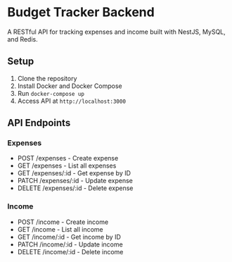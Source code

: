 # Budget Tracker Backend

A RESTful API for tracking expenses and income built with NestJS, MySQL, and Redis.

## Setup

1. Clone the repository
2. Install Docker and Docker Compose
3. Run `docker-compose up`
4. Access API at `http://localhost:3000`

## API Endpoints

### Expenses

- POST /expenses - Create expense
- GET /expenses - List all expenses
- GET /expenses/:id - Get expense by ID
- PATCH /expenses/:id - Update expense
- DELETE /expenses/:id - Delete expense

### Income

- POST /income - Create income
- GET /income - List all income
- GET /income/:id - Get income by ID
- PATCH /income/:id - Update income
- DELETE /income/:id - Delete income
